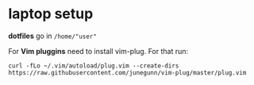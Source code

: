 # laptop setup

**dotfiles** go in `/home/"user"`

For **Vim pluggins** need to install vim-plug. For that run:

`curl -fLo ~/.vim/autoload/plug.vim --create-dirs https://raw.githubusercontent.com/junegunn/vim-plug/master/plug.vim`
